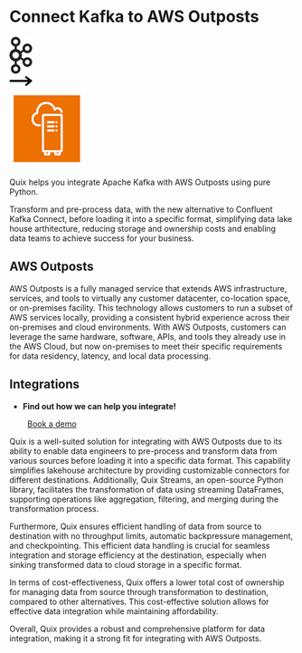 # Connect Kafka to AWS Outposts

<div class="connect-images cards blog-grid-card" markdown>
<div>
<img src="../images/kafka_logo.png" width="40px" />
</div>
<div>
<img src="../images/arrow.svg" width="40px" />
</div>
<div>
<img src="./images/aws-outposts_1.jpg" />
</div>
</div>

Quix helps you integrate Apache Kafka with AWS Outposts using pure Python.

Transform and pre-process data, with the new alternative to Confluent Kafka Connect, before loading it into a specific format, simplifying data lake house arthitecture, reducing storage and ownership costs and enabling data teams to achieve success for your business.

## AWS Outposts

AWS Outposts is a fully managed service that extends AWS infrastructure, services, and tools to virtually any customer datacenter, co-location space, or on-premises facility. This technology allows customers to run a subset of AWS services locally, providing a consistent hybrid experience across their on-premises and cloud environments. With AWS Outposts, customers can leverage the same hardware, software, APIs, and tools they already use in the AWS Cloud, but now on-premises to meet their specific requirements for data residency, latency, and local data processing.

## Integrations

<div class="grid cards" markdown>

- __Find out how we can help you integrate!__

    <a class="md-button md-button--primary" href="https://share.hsforms.com/1iW0TmZzKQMChk0lxd_tGiw4yjw2?__hstc=175542013.2303933fbd746c0ac86d9ccbe9bc9100.1728383268831.1729603416735.1729620918855.31&__hssc=175542013.1.1729620918855&__hsfp=2132701734" target="_blank" style="margin:.5rem;">Book a demo</a>

</div>


Quix is a well-suited solution for integrating with AWS Outposts due to its ability to enable data engineers to pre-process and transform data from various sources before loading it into a specific data format. This capability simplifies lakehouse architecture by providing customizable connectors for different destinations. Additionally, Quix Streams, an open-source Python library, facilitates the transformation of data using streaming DataFrames, supporting operations like aggregation, filtering, and merging during the transformation process. 

Furthermore, Quix ensures efficient handling of data from source to destination with no throughput limits, automatic backpressure management, and checkpointing. This efficient data handling is crucial for seamless integration and storage efficiency at the destination, especially when sinking transformed data to cloud storage in a specific format.

In terms of cost-effectiveness, Quix offers a lower total cost of ownership for managing data from source through transformation to destination, compared to other alternatives. This cost-effective solution allows for effective data integration while maintaining affordability.

Overall, Quix provides a robust and comprehensive platform for data integration, making it a strong fit for integrating with AWS Outposts.

